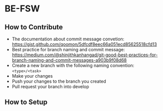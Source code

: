 # BE-FSW

## How to Contribute
- The documentation about commit message convetion: https://gist.github.com/qoomon/5dfcdf8eec66a051ecd85625518cfd13
- Best practice for branch naming and commit message: https://medium.com/@shinjithkanhangad/git-good-best-practices-for-branch-naming-and-commit-messages-a903b9f08d68
- Create a new branch with the following naming convention: `<type>/<task>`
- Make your changes
- Push your changes to the branch you created
- Pull request your branch into develop

## How to Setup
